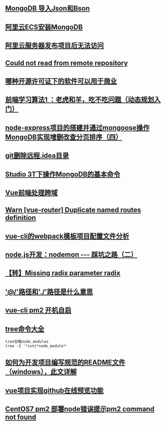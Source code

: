 
## [MongoDB 导入Json和Bson](https://blog.csdn.net/lwc5411117/article/details/79675326)

## [阿里云ECS安装MongoDB](https://docs.mongodb.com/manual/tutorial/install-mongodb-on-ubuntu/)

## [阿里云服务器发布项目后无法访问](https://blog.csdn.net/runner1920/article/details/79035651)

## [Could not read from remote repository](https://blog.csdn.net/donkor_/article/details/77502800)

## [哪种开源许可证下的软件可以用于商业](https://www.cnblogs.com/etangyushan/p/4224075.html)

## [前端学习算法1 ：老虎和羊，吃不吃问题（动态规划入门）](https://react-juejin.foreversnsd.cn/post/5c5ba697f265da2d8b6319f6)

## [node-express项目的搭建并通过mongoose操作MongoDB实现增删改查分页排序（四）](https://www.cnblogs.com/wangmaoling/p/10339222.html)

## [git删除远程.idea目录](https://blog.csdn.net/maxiaoyin111111/article/details/81781550)

## [Studio 3T下操作MongoDB的基本命令](https://www.jianshu.com/p/577cb638787c)

## [Vue前端处理跨域](https://www.jianshu.com/p/190417491124)

## [Warn  [vue-router] Duplicate named routes definition](https://blog.csdn.net/qq_36069339/article/details/83147516)

## [vue-cli的webpack模板项目配置文件分析](https://www.cnblogs.com/sxz2008/p/6699127.html)

## [node.js开发：nodemon --- 踩坑之路（二）](https://blog.csdn.net/qq_31808899/article/details/80520332)

## [【转】Missing radix parameter radix](https://blog.csdn.net/katecatecake/article/details/78817019)

## ['@/'路径和'./'路径是什么意思](https://blog.csdn.net/qq_28319203/article/details/81004836)

## [vue-cli pm2 开机自启](https://www.jianshu.com/p/d2a640b8661c)

## [tree命令大全](https://blog.csdn.net/askbai666888/article/details/9995837)
```
tree忽略node_modules
tree -I '*svn|*node_module*'
```


## [如何为开发项目编写规范的README文件（windows），此文详解](https://www.cnblogs.com/wj-1314/p/8547763.html)

## [vue项目实现github在线预览功能](https://www.jb51.net/article/142307.htm)

## [CentOS7 pm2 部署node错误提示pm2 command not found](https://segmentfault.com/q/1010000013392948)
